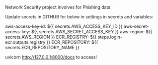 Network Security project involves for Phishing data

Update secrets in GITHUB for below in settings in secrets and variables:

aws-access-key-id: ${{ secrets.AWS_ACCESS_KEY_ID }}
aws-secret-access-key: ${{ secrets.AWS_SECRET_ACCESS_KEY }}
aws-region: ${{ secrets.AWS_REGION }}
ECR_REGISTRY: ${{ steps.login-ecr.outputs.registry }}
ECR_REPOSITORY: ${{ secrets.ECR_REPOSITORY_NAME }}

uvicorn http://127.0.0.1:8000/docs to access!
